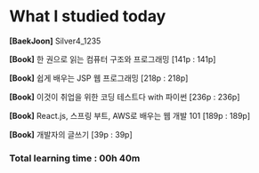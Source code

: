 <h1>What I studied today</h1>

<strong>[BaekJoon]</strong> Silver4_1235

<strong>[Book]</strong> 한 권으로 읽는 컴퓨터 구조와 프로그래밍 [141p : 141p]

<strong>[Book]</strong> 쉽게 배우는 JSP 웹 프로그래밍 [218p : 218p]

<strong>[Book]</strong> 이것이 취업을 위한 코딩 테스트다 with 파이썬 [236p : 236p]

<strong>[Book]</strong> React.js, 스프링 부트, AWS로 배우는 웹 개발 101 [189p : 189p]

<strong>[Book]</strong> 개발자의 글쓰기 [39p : 39p]

<h3>Total learning time : 00h 40m</h3>